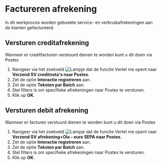 # Factureren afrekening

In dit werkproces worden geboekte service- en verbruikafrekeningen aan de klanten gefactureerd.

## Versturen creditafrekening

Wanneer er creditfacturen verstuurd dienen te worden kunt u dit doen via Postex

1. Navigeer via het zoekveld ![Lampje dat de functie Vertel me opent](https://docs.microsoft.com/nl-NL/dynamics365/business-central/media/ui-search/search_small.png "Vertel me wat u wilt doen") naar **Verzend SV creditnota's  naar Postex**. 
2. Zet de optie **Interactie registreren** aan. 
3. Zet de optie **Teksten par Batch** aan. 
4. Stel filters is om specifieke afrekeningen naar Postex te versturen. 
5. Klik op **OK**.

## Versturen debit afrekening

Wanneer er facturen verstuurd dienen te worden kunt u dit doen via Postex

1. Navigeer via het zoekveld ![Lampje dat de functie Vertel me opent](https://docs.microsoft.com/nl-NL/dynamics365/business-central/media/ui-search/search_small.png "Vertel me wat u wilt doen") naar **Verzend SV afrekening+Ola - euro SEPA naar Postex**. 
2. Zet de optie **Interactie registreren** aan. 
3. Zet de optie **Teksten par Batch** aan. 
4. Stel filters is om specifieke afrekeningen naar Postex te versturen. 
5. Klik op **OK**.

<!--stackedit_data:
eyJoaXN0b3J5IjpbLTIwNzUyNTEwNTBdfQ==
-->